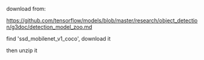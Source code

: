download from:

https://github.com/tensorflow/models/blob/master/research/object_detection/g3doc/detection_model_zoo.md

find 'ssd_mobilenet_v1_coco', download it

then unzip it
